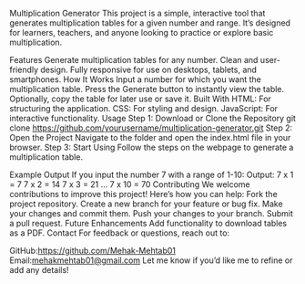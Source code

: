 Multiplication Generator
This project is a simple, interactive tool that generates multiplication tables for a given number and range. It’s designed for learners, teachers, and anyone looking to practice or explore basic multiplication.

Features
Generate multiplication tables for any number.
Clean and user-friendly design.
Fully responsive for use on desktops, tablets, and smartphones.
How It Works
Input a number for which you want the multiplication table.
Press the Generate button to instantly view the table.
Optionally, copy the table for later use or save it.
Built With
HTML: For structuring the application.
CSS: For styling and design.
JavaScript: For interactive functionality.
Usage
Step 1: Download or Clone the Repository
git clone https://github.com/yourusername/multiplication-generator.git
Step 2: Open the Project
Navigate to the folder and open the index.html file in your browser.
Step 3: Start Using
Follow the steps on the webpage to generate a multiplication table.

Example Output
If you input the number 7 with a range of 1-10:
Output:
7 x 1 = 7
7 x 2 = 14
7 x 3 = 21
...
7 x 10 = 70
Contributing
We welcome contributions to improve this project! Here’s how you can help:
Fork the project repository.
Create a new branch for your feature or bug fix.
Make your changes and commit them.
Push your changes to your branch.
Submit a pull request.
Future Enhancements
Add functionality to download tables as a PDF.
Contact
For feedback or questions, reach out to:

GitHub:https://github.com/Mehak-Mehtab01
Email:mehakmehtab01@gmail.com
Let me know if you’d like me to refine or add any details!
